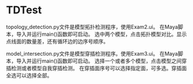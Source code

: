 # TDTest

topology_detection.py文件是模型拓扑检测程序，使用Exam2.ui。
在Maya脚本，导入并运行main()函数即可启动。
选中两个模型，点击拓扑模型对比。显示点线面的数量差，还有循环边的边序号顺序。

model_intersection.py文件是模型穿插检测程序。使用Exam3.ui。
在Maya脚本，导入并运行main()函数即可启动。
选择一个或者多个模型，点击模型之间穿插检测或者模型自我穿插检测。
在穿插面序号可以选择指定面，可多选。穿插面全选可以选择全部。
